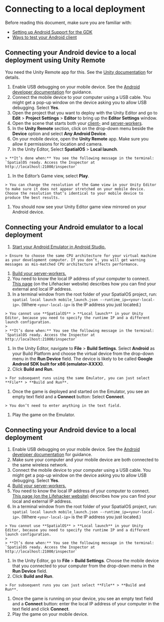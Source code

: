 [//]: # (TODO - get rid of mobile_launch.json mention and explain it differently)

# Connecting to a local deployment

Before reading this document, make sure you are familiar with:

  * [Setting up Android Support for the GDK]({{urlRoot}}/content/mobile/android/setup)
  * [Ways to test your Android client]({{urlRoot}}/content/mobile/android/ways-to-test)

## Connecting your Android device to a local deployment using Unity Remote
You need the Unity Remote app for this. See the [Unity documentation](https://docs.unity3d.com/Manual/UnityRemote5.html) for details.

  1. Enable USB debugging on your mobile device. See the [Android developer documentation](https://developer.android.com/studio/debug/dev-options#enable) for guidance.
  1. Connect the mobile device to your computer using a USB cable. You might get a pop-up window on the device asking you to allow USB debugging. Select **Yes**.
  1. Open the project that you want to deploy with the Unity Editor and go to **Edit** > **Project Settings** > **Editor** to bring up the **Editor Settings** window.
  1. Open the scene that starts both your [client-]({{urlRoot}}/content/glossary#client-worker) and [server-workers]({{urlRoot}}/content/glossary#server-worker).
  1. In the **Unity Remote** section, click on the drop-down menu beside the **Device** option and select **Any Android Device**.
  1. On your mobile device, open the **Unity Remote** app. Make sure you allow it permissions for location and camera.
  1. In the Unity Editor, Select **SpatialOS** > **Local launch**.

    > **It’s done when:** You see the following message in the terminal: `SpatialOS ready. Access the Inspector at http://localhost:21000/inspector`

  1. In the Editor’s Game view, select **Play**.

    > You can change the resolution of the Game view in your Unity Editor to make sure it does not appear stretched on your mobile device. Choose the resolution that’s identical to your mobile device to produce the best results.

  1. You should now see your Unity Editor game view mirrored on your Android device.

## Connecting your Android emulator to a local deployment

  1. [Start your Android Emulator in Android Studio.](https://developer.android.com/studio/run/managing-avds)

    > Ensure to choose the same CPU architecture for your virtual machine as your development computer. If you don’t, you will get warning messages as mis-matched CPU architecture affects performance.

  1. [Build your server-workers.]({{urlRoot}}/content/build)
  1. You need to know the local IP address of your computer to connect. [This page](https://lifehacker.com/5833108/how-to-find-your-local-and-external-ip-address) (on the Lifehacker website)  describes how you can find your external and local IP address.
  1. In a terminal window from the root folder of your SpatialOS project,  run: `spatial local launch mobile_launch.json --runtime_ip=<your-local-ip>`.  (Where `<your-local-ip>` is the IP address you just located.)

    > You cannot use **SpatialOS** > **Local launch** in your Unity Editor, because you need to specify the runtime IP and a different launch configuration.
    >
    > **It’s done when:** You see the following message in the terminal: `SpatialOS ready. Access the Inspector at http://localhost:21000/inspector`

  1. In the Unity Editor, navigate to **File** > **Build Settings**. Select **Android** as your Build Platform and choose the virtual device from the drop-down menu in the **Run Device** field. The device is likely to be called **Google Android SDK built for x86 (emulator-XXXX)**.
  1. Click **Build and Run**.

    > For subsequent runs using the same Emulator, you can just select **File** > **Build and Run**.

  1. Once the game is deployed and started on the Emulator, you see an empty text field and a **Connect** button: Select **Connect**.

    > You don’t need to enter anything in the text field.

  1. Play the game on the Emulator.

## Connecting your Android device to a local deployment

  1. Enable USB debugging on your mobile device. See the [Android developer documentation](https://developer.android.com/studio/debug/dev-options#enable) for guidance.
  1. Make sure your computer and your mobile device are both connected to the same wireless network.
  1. Connect the mobile device to your computer using a USB cable. You might get a pop-up window on the device asking you to allow USB debugging. Select **Yes**.
  1. [Build your server-workers.]({{urlRoot}}/content/build)
  1. You need to know the local IP address of your computer to connect. [This page (on the Lifehacker website)](https://lifehacker.com/5833108/how-to-find-your-local-and-external-ip-address) describes how you can find your local and external IP address.
  1. In a terminal window from the root folder of your SpatialOS project,  run: `spatial local launch mobile_launch.json --runtime_ip=<your-local-ip>`. (Where `<your-local-ip>` is the IP address you just located.)

    > You cannot use **SpatialOS** > **Local launch** in your Unity Editor, because you need to specify the runtime IP and a different launch configuration.
    >
    > **It’s done when:** You see the following message in the terminal: `SpatialOS ready. Access the Inspector at http://localhost:21000/inspector`

  1. In the Unity Editor, go to **File** > **Build Settings**. Choose the mobile device that you connected to your computer from the drop-down menu in the **Run Device** field.
  1. Click **Build and Run**.

    > For subsequent runs you can just select **File** > **Build and Run**.

  1. Once the game is running on your device, you see an empty text field and a **Connect** button: enter the local IP address of your computer in the text field and click **Connect**.
  1. Play the game on your mobile device.
